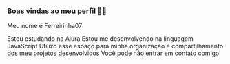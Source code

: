 ### Boas vindas ao meu perfil 💙💙
Meu nome é Ferreirinha07

Estou estudando na Alura
Estou me desenvolvendo na linguagem JavaScript
Utilizo esse espaço para minha organização e compartilhamento dos meu projetos desenvolvidos
Você pode não entrar em contato comigo!

